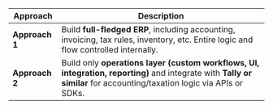 | Approach       | Description                                                                                                                                                            |
| -------------- | ---------------------------------------------------------------------------------------------------------------------------------------------------------------------- |
| **Approach 1** | Build **full-fledged ERP**, including accounting, invoicing, tax rules, inventory, etc. Entire logic and flow controlled internally.                                   |
| **Approach 2** | Build only **operations layer (custom workflows, UI, integration, reporting)** and integrate with **Tally or similar** for accounting/taxation logic via APIs or SDKs. |
